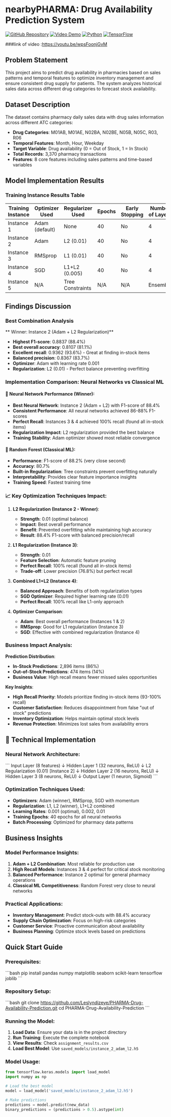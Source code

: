 # nearbyPHARMA: Drug Availability Prediction System

[![GitHub Repository](https://img.shields.io/badge/GitHub-Repository-blue?logo=github)](https://github.com/Leslyndizeye/PHARMA-Drug-Availability-Prediction.git)
[![Video Demo](https://img.shields.io/badge/YouTube-Video%20Demo-red?logo=youtube)](YOUR_YOUTUBE_VIDEO_LINK_HERE)
[![Python](https://img.shields.io/badge/Python-3.8+-green?logo=python)](https://python.org)
[![TensorFlow](https://img.shields.io/badge/TensorFlow-2.0+-orange?logo=tensorflow)](https://tensorflow.org)

###link of video :https://youtu.be/wpsFoonjGvM

##  Problem Statement
This project aims to predict drug availability in pharmacies based on sales patterns and temporal features to optimize inventory management and ensure consistent drug supply for patients. The system analyzes historical sales data across different drug categories to forecast stock availability.

##  Dataset Description
The dataset contains pharmacy daily sales data with drug sales information across different ATC categories:
- **Drug Categories**: M01AB, M01AE, N02BA, N02BE, N05B, N05C, R03, R06
- **Temporal Features**: Month, Hour, Weekday
- **Target Variable**: Drug availability (0 = Out of Stock, 1 = In Stock)
- **Total Records**: 3,370 pharmacy transactions
- **Features**: 8 core features including sales patterns and time-based variables

##  Model Implementation Results

### Training Instance Results Table

| Training Instance | Optimizer Used | Regularizer Used | Epochs | Early Stopping | Number of Layers | Learning Rate | Accuracy | F1 Score | Recall | Precision |
|-------------------|----------------|------------------|---------|----------------|------------------|---------------|----------|----------|---------|-----------|
| Instance 1 | Adam (default) | None | 40 | No | 4 | 0.001 | 0.8080 | 0.8796 | 0.9131 | 0.8485 |
| Instance 2 | Adam | L2 (0.01) | 40 | No | 4 | 0.001 | 0.8107 | 0.8837 | 0.9362 | 0.8367 |
| Instance 3 | RMSprop | L1 (0.01) | 40 | No | 4 | 0.002 | 0.7680 | 0.8687 | 1.0000 | 0.7680 |
| Instance 4 | SGD | L1+L2 (0.005) | 40 | No | 4 | 0.01 | 0.7680 | 0.8687 | 1.0000 | 0.7680 |
| Instance 5 | N/A | Tree Constraints | N/A | N/A | Ensemble | N/A | 0.8068 | 0.8817 | 0.9374 | 0.8322 |

##  Findings Discussion

### Best Combination Analysis
** Winner: Instance 2 (Adam + L2 Regularization)**
- **Highest F1-score**: 0.8837 (88.4%)
- **Best overall accuracy**: 0.8107 (81.1%)
- **Excellent recall**: 0.9362 (93.6%) - Great at finding in-stock items
- **Balanced precision**: 0.8367 (83.7%)
- **Optimizer**: Adam with learning rate 0.001
- **Regularization**: L2 (0.01) - Perfect balance preventing overfitting

### Implementation Comparison: Neural Networks vs Classical ML

#### 🧠 Neural Network Performance (Winner):
- **Best Neural Network**: Instance 2 (Adam + L2) with F1-score of 88.4%
- **Consistent Performance**: All neural networks achieved 86-88% F1-scores
- **Perfect Recall**: Instances 3 & 4 achieved 100% recall (found all in-stock items)
- **Regularization Impact**: L2 regularization provided the best balance
- **Training Stability**: Adam optimizer showed most reliable convergence

#### 🌲 Random Forest (Classical ML):
- **Performance**: F1-score of 88.2% (very close second)
- **Accuracy**: 80.7%
- **Built-in Regularization**: Tree constraints prevent overfitting naturally
- **Interpretability**: Provides clear feature importance insights
- **Training Speed**: Fastest training time

### 📈 Key Optimization Techniques Impact:

1. **L2 Regularization (Instance 2 - Winner)**:
   - **Strength**: 0.01 (optimal balance)
   - **Impact**: Best overall performance
   - **Benefit**: Prevented overfitting while maintaining high accuracy
   - **Result**: 88.4% F1-score with balanced precision/recall

2. **L1 Regularization (Instance 3)**:
   - **Strength**: 0.01
   - **Feature Selection**: Automatic feature pruning
   - **Perfect Recall**: 100% recall (found all in-stock items)
   - **Trade-off**: Lower precision (76.8%) but perfect recall

3. **Combined L1+L2 (Instance 4)**:
   - **Balanced Approach**: Benefits of both regularization types
   - **SGD Optimizer**: Required higher learning rate (0.01)
   - **Perfect Recall**: 100% recall like L1-only approach

4. **Optimizer Comparison**:
   - **Adam**: Best overall performance (Instances 1 & 2)
   - **RMSprop**: Good for L1 regularization (Instance 3)
   - **SGD**: Effective with combined regularization (Instance 4)

###  Business Impact Analysis:

**Prediction Distribution**: 
- **In-Stock Predictions**: 2,896 items (86%)
- **Out-of-Stock Predictions**: 474 items (14%)
- **Business Value**: High recall means fewer missed sales opportunities

**Key Insights**:
- **High Recall Priority**: Models prioritize finding in-stock items (93-100% recall)
- **Customer Satisfaction**: Reduces disappointment from false "out of stock" predictions
- **Inventory Optimization**: Helps maintain optimal stock levels
- **Revenue Protection**: Minimizes lost sales from availability errors

## 🔧 Technical Implementation

### Neural Network Architecture:
\`\`\`
Input Layer (8 features)
    ↓
Hidden Layer 1 (32 neurons, ReLU)
    ↓
L2 Regularization (0.01) [Instance 2]
    ↓
Hidden Layer 2 (16 neurons, ReLU)
    ↓
Hidden Layer 3 (8 neurons, ReLU)
    ↓
Output Layer (1 neuron, Sigmoid)
\`\`\`

### Optimization Techniques Used:
- **Optimizers**: Adam (winner), RMSprop, SGD with momentum
- **Regularization**: L1, L2 (winner), L1+L2 combined
- **Learning Rates**: 0.001 (optimal), 0.002, 0.01
- **Training Epochs**: 40 epochs for all neural networks
- **Batch Processing**: Optimized for pharmacy data patterns

##  Business Insights

### Model Performance Insights:
1. **Adam + L2 Combination**: Most reliable for production use
2. **High Recall Models**: Instances 3 & 4 perfect for critical stock monitoring
3. **Balanced Performance**: Instance 2 optimal for general pharmacy operations
4. **Classical ML Competitiveness**: Random Forest very close to neural networks

### Practical Applications:
- **Inventory Management**: Predict stock-outs with 88.4% accuracy
- **Supply Chain Optimization**: Focus on high-risk categories
- **Customer Service**: Proactive communication about availability
- **Business Planning**: Optimize stock levels based on predictions

##  Quick Start Guide

### Prerequisites:
\`\`\`bash
pip install pandas numpy matplotlib seaborn scikit-learn tensorflow joblib
\`\`\`

### Repository Setup:
\`\`\`bash
git clone https://github.com/Leslyndizeye/PHARMA-Drug-Availability-Prediction.git
cd PHARMA-Drug-Availability-Prediction
\`\`\`

### Running the Model:
1. **Load Data**: Ensure your data is in the project directory
2. **Run Training**: Execute the complete notebook
3. **View Results**: Check `assignment_results.csv`
4. **Load Best Model**: Use `saved_models/instance_2_adam_l2.h5`

### Model Usage:
```python
from tensorflow.keras.models import load_model
import numpy as np

# Load the best model
model = load_model('saved_models/instance_2_adam_l2.h5')

# Make predictions
predictions = model.predict(new_data)
binary_predictions = (predictions > 0.5).astype(int)
